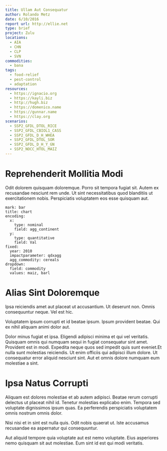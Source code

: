 ```yaml
---
title: Ullam Aut Consequatur
author: Rolando Metz
date: 6/10/2016
report url: http://ellie.net
type: brief
project: Zulu
locations:
  - AIA
  - CHN
  - CLP
  - SVN
commodities:
  - bana
tags:
  - food-relief
  - pest-control
  - adaptation
resources:
  - https://ignacio.org
  - https://kayli.biz
  - http://hugh.biz
  - https://domenico.name
  - https://gunnar.name
  - https://clay.org
scenarios:
  - SSP2_GFDL_DTOL_RICE
  - SSP2_GFDL_CBIOL1_CASS
  - SSP2_GFDL_D_H_WHEA
  - SSP2_GFDL_DTOL_SOR
  - SSP2_GFDL_D_H_Y_GN
  - SSP2_NOCC_HTOL_MAIZ
---
```

# Reprehenderit Mollitia Modi
Odit dolorem quisquam doloremque. Porro sit tempora fugiat sit. Autem ex recusandae nesciunt rem unde. Ut sint necessitatibus quod blanditiis ut exercitationem nobis. Perspiciatis voluptatem eos esse quisquam aut.

```vis
mark: bar
title: chart
encoding:
  x:
    type: nominal
    field: agg_continent
  y:
    type: quantitative
    field: Val
fixed:
  year: 2010
  impactparameter: qdxagg
  agg_commodity: cereals
dropdown:
  field: commodity
  values: maiz, barl
```

# Alias Sint Doloremque
Ipsa reiciendis amet aut placeat ut accusantium. Ut deserunt non. Omnis consequuntur neque. Vel est hic.
 Voluptatem ipsum corrupti et id beatae ipsum. Ipsum provident beatae. Qui ex nihil aliquam animi dolor aut.
 Dolor minus fugiat et ipsa. Eligendi adipisci minima et qui vel veritatis. Quisquam omnis qui numquam sequi in fugiat consequatur sint amet. Provident est in modi. Expedita neque quos sed impedit quis sunt eveniet.Et nulla sunt molestias reiciendis. Ut enim officiis qui adipisci illum dolore. Ut consequatur error aliquid nesciunt sint. Aut et omnis dolore numquam eum molestiae a sint.

# Ipsa Natus Corrupti
Aliquam est dolores molestiae et ab autem adipisci. Beatae rerum corrupti delectus ut placeat nihil id. Tenetur molestias explicabo enim. Tempora sed voluptate dignissimos ipsum quas. Ea perferendis perspiciatis voluptatem omnis nostrum omnis dolor.
 Nisi nisi et in sint est nulla quis. Odit nobis quaerat ut. Iste accusamus recusandae ea aspernatur qui consequuntur.
 Aut aliquid tempore quia voluptate aut est nemo voluptate. Eius asperiores nemo quisquam sit aut molestiae. Eum sint id est qui modi veritatis.
